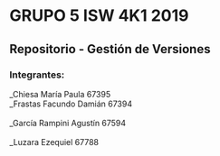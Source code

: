 # GRUPO 5 ISW 4K1 2019 
## Repositorio - Gestión de Versiones
### Integrantes:
_Chiesa María Paula                        67395<br/> 
_Frastas Facundo Damián                    67394<br/>  
_García Rampini Agustín                    67594<br/>  
_Luzara Ezequiel                           67788<br/>  


